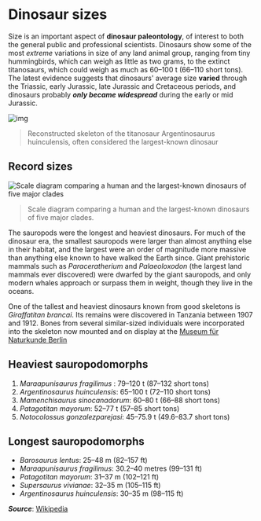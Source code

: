 # Dinosaur sizes

Size is an important aspect of **dinosaur paleontology**, of interest to both the general public and professional scientists. Dinosaurs show some of the most _extreme_ variations in size of any land animal group, ranging from tiny hummingbirds, which can weigh as little as two grams, to the extinct titanosaurs, which could weigh as much as 60–100 t (66–110 short tons). The latest evidence suggests that dinosaurs' average size **varied** through the Triassic, early Jurassic, late Jurassic and Cretaceous periods, and dinosaurs probably _**only became widespread**_ during the early or mid Jurassic.

![img](figures/Museum_koenig_ausstellung_2010.jpg)

> Reconstructed skeleton of the titanosaur Argentinosaurus huinculensis, often considered the largest-known dinosaur

## Record sizes

![Scale diagram comparing a human and the largest-known dinosaurs of five major clades](figures/Longest_dinosaur_by_clade.svg.png)

> Scale diagram comparing a human and the largest-known dinosaurs of five major clades.

The sauropods were the longest and heaviest dinosaurs. For much of the dinosaur era, the smallest sauropods were larger than almost anything else in their habitat, and the largest were an order of magnitude more massive than anything else known to have walked the Earth since. Giant prehistoric mammals such as *Paraceratherium* and *Palaeoloxodon* (the largest land mammals ever discovered) were dwarfed by the giant sauropods, and only modern whales approach or surpass them in weight, though they live in the oceans.

One of the tallest and heaviest dinosaurs known from good skeletons is *Giraffatitan brancai*. Its remains were discovered in Tanzania between 1907 and 1912. Bones from several similar-sized individuals were incorporated into the skeleton now mounted and on display at the [Museum für Naturkunde Berlin](https://www.museumfuernaturkunde.berlin/de)

## Heaviest sauropodomorphs

1. *Maraapunisaurus fragilimus* : 79–120 t (87–132 short tons)
2. *Argentinosaurus huinculensis*: 65–100 t (72–110 short tons)
3. *Mamenchisaurus sinocanadorum*: 60–80 t (66–88 short tons)
4. *Patagotitan mayorum*: 52–77 t (57–85 short tons)
5. *Notocolossus gonzalezparejasi*: 45–75.9 t (49.6–83.7 short tons)

## Longest sauropodomorphs

* *Barosaurus lentus*: 25–48 m (82–157 ft)
* *Maraapunisaurus fragilimus*: 30.2–40 metres (99–131 ft)
* *Patagotitan mayorum*: 31–37 m (102–121 ft)
* *Supersaurus vivianae*: 32–35 m (105–115 ft)
* *Argentinosaurus huinculensis*: 30–35 m (98–115 ft)

_**Source**_: [Wikipedia](https://en.m.wikipedia.org/wiki/Dinosaur_size)
